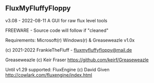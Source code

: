 FluxMyFluffyFloppy
----------------------------------------
v3.08 - 2022-08-11
A GUI for raw flux level tools

FREEWARE - Source code will follow if "cleaned"

Requirements: Microsoft(r) Windows(r) & Greaseweazle v1.0x

(c) 2021-2022 FrankieTheFluff - fluxmyfluffyfloppy@mail.de

Greaseweazle (c) Keir Fraser
https://github.com/keirf/Greaseweazle

Until v1.29 supported:
FluxEngine (c) David Given
http://cowlark.com/fluxengine/index.html
